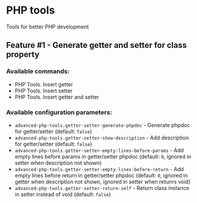 # PHP tools

Tools for better PHP development

## Feature #1 - Generate getter and setter for class property

### Available commands:
- PHP Tools. Insert getter
- PHP Tools. Insert setter
- PHP Tools. Insert getter and setter

### Available configuration parameters:
- `advanced-php-tools.getter-setter-generate-phpdoc` - Generate phpdoc for getter/setter (default: `false`)
- `advanced-php-tools.getter-setter-show-description` - Add description for getter/setter (default: `false`)
- `advanced-php-tools.getter-setter-empty-lines-before-params` - Add empty lines before params in getter/setter phpdoc (default: `0`, ignored in setter when description not shown)
- `advanced-php-tools.getter-setter-empty-lines-before-return` - Add empty lines before return in getter/setter phpdoc (default: `0`, ignored in getter when description not shown, ignored in setter when retunrs void)
- `advanced-php-tools.getter-setter-return-self` - Return class instance in setter instead of void (default: `false`)
